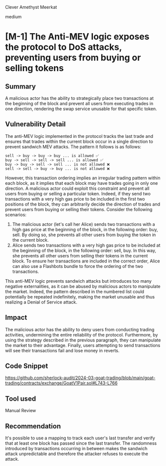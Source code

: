 Clever Amethyst Meerkat

medium

# [M-1] The Anti-MEV logic exposes the protocol to DoS attacks, preventing users from buying or selling tokens

## Summary
A malicious actor has the ability to strategically place two transactions at the beginning of the block and prevent all users from executing trades in one direction, rendering the swap service unusable for that specific token.

## Vulnerability Detail
The anti-MEV logic implemented in the protocol tracks the last trade and ensures that trades within the current block occur in a single direction to prevent sandwich MEV attacks. The pattern it follows is as follows:
```solidity
sell -> buy -> buy -> buy ... is allowed ✅
buy -> sell -> sell -> sell ... is allowed ✅
buy -> buy -> sell -> sell ... is not allowed ❌
sell -> sell -> buy -> buy ... is not allowed ❌
```
However, this transaction ordering implies an irregular trading pattern within each block, as it implies that each block may have trades going in only one direction. A malicious actor could exploit this constraint and prevent all users from buying or selling a particular token. Indeed, if they send two transactions with a very high gas price to be included in the first two positions of the block, they can arbitrarily decide the direction of trades and prevent users from buying or selling their tokens. Consider the following scenarios:

1. The malicious actor (let's call her Alice) sends two transactions with a high gas price at the beginning of the block, in the following order: buy, sell. By doing so, she prevents all other users from buying the token in the current block.
2. Alice sends two transactions with a very high gas price to be included at the beginning of the block, in the following order: sell, buy. In this way, she prevents all other users from selling their tokens in the current block.
To ensure her transactions are included in the correct order, Alice can also use a Flashbots bundle to force the ordering of the two transactions.

This anti-MEV logic prevents sandwich attacks but introduces too many negative externalities, as it can be abused by malicious actors to manipulate the market. Indeed, the pattern described in the numbered list could potentially be repeated indefinitely, making the market unusable and thus realizing a Denial of Service attack.

## Impact

The malicious actor has the ability to deny users from conducting trading activities, undermining the entire reliability of the protocol. Furthermore, by using the strategy described in the previous paragraph, they can manipulate the market to their advantage. Finally, users attempting to send transactions will see their transactions fail and lose money in reverts.

## Code Snippet

https://github.com/sherlock-audit/2024-03-goat-trading/blob/main/goat-trading/contracts/exchange/GoatV1Pair.sol#L743-L766

## Tool used

Manual Review

## Recommendation

It's possible to use a mapping to track each user's last transfer and verify that at least one block has passed since the last transfer. The randomness introduced by transactions occurring in between makes the sandwich attack unpredictable and therefore the attacker refuses to execute the attack.